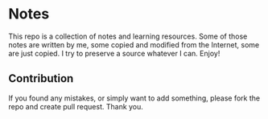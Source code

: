 # Notes

This repo is a collection of notes and learning resources. 
Some of those notes are written by me, some copied and modified from the Internet,
some are just copied. I try to preserve a source whatever I can. Enjoy!

## Contribution

If you found any mistakes, or simply want to add something, please fork the repo and create pull request. Thank you.
